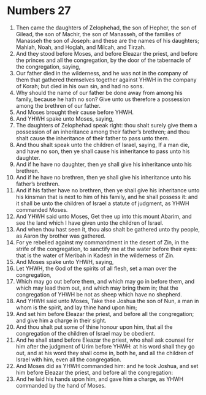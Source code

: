 ﻿# Numbers 27
1. Then came the daughters of Zelophehad, the son of Hepher, the son of Gilead, the son of Machir, the son of Manasseh, of the families of Manasseh the son of Joseph: and these are the names of his daughters; Mahlah, Noah, and Hoglah, and Milcah, and Tirzah. 
2. And they stood before Moses, and before Eleazar the priest, and before the princes and all the congregation, by the door of the tabernacle of the congregation, saying, 
3. Our father died in the wilderness, and he was not in the company of them that gathered themselves together against YHWH in the company of Korah; but died in his own sin, and had no sons. 
4. Why should the name of our father be done away from among his family, because he hath no son? Give unto us therefore a possession among the brethren of our father. 
5. And Moses brought their cause before YHWH. 
6.  And YHWH spake unto Moses, saying, 
7. The daughters of Zelophehad speak right: thou shalt surely give them a possession of an inheritance among their father’s brethren; and thou shalt cause the inheritance of their father to pass unto them. 
8. And thou shalt speak unto the children of Israel, saying, If a man die, and have no son, then ye shall cause his inheritance to pass unto his daughter. 
9. And if he have no daughter, then ye shall give his inheritance unto his brethren. 
10. And if he have no brethren, then ye shall give his inheritance unto his father’s brethren. 
11. And if his father have no brethren, then ye shall give his inheritance unto his kinsman that is next to him of his family, and he shall possess it: and it shall be unto the children of Israel a statute of judgment, as YHWH commanded Moses. 
12.  And YHWH said unto Moses, Get thee up into this mount Abarim, and see the land which I have given unto the children of Israel. 
13. And when thou hast seen it, thou also shalt be gathered unto thy people, as Aaron thy brother was gathered. 
14. For ye rebelled against my commandment in the desert of Zin, in the strife of the congregation, to sanctify me at the water before their eyes: that is the water of Meribah in Kadesh in the wilderness of Zin. 
15.  And Moses spake unto YHWH, saying, 
16. Let YHWH, the God of the spirits of all flesh, set a man over the congregation, 
17. Which may go out before them, and which may go in before them, and which may lead them out, and which may bring them in; that the congregation of YHWH be not as sheep which have no shepherd. 
18.  And YHWH said unto Moses, Take thee Joshua the son of Nun, a man in whom is the spirit, and lay thine hand upon him; 
19. And set him before Eleazar the priest, and before all the congregation; and give him a charge in their sight. 
20. And thou shalt put some of thine honour upon him, that all the congregation of the children of Israel may be obedient. 
21. And he shall stand before Eleazar the priest, who shall ask counsel for him after the judgment of Urim before YHWH: at his word shall they go out, and at his word they shall come in, both he, and all the children of Israel with him, even all the congregation. 
22. And Moses did as YHWH commanded him: and he took Joshua, and set him before Eleazar the priest, and before all the congregation: 
23. And he laid his hands upon him, and gave him a charge, as YHWH commanded by the hand of Moses. 
